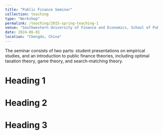 ```yaml
---
title: "Public Finance Seminar"
collection: teaching
type: "Workshop"
permalink: /teaching/2015-spring-teaching-1
venue: "Southwestern University of Finance and Economics, School of Public Finance and Taxation"
date: 2024-06-01
location: "Chengdu, China"
---
```


The seminar consists of two parts: student presentations on empirical studies, and an introduction to public finance theories, including optimal taxation theory, game theory, and search-matching theory.

Heading 1
======

Heading 2
======

Heading 3
======
